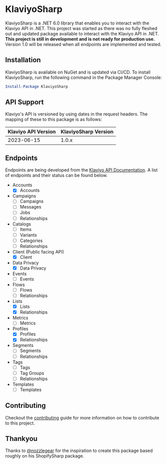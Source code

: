 # KlaviyoSharp

KlaviyoSharp is a .NET 6.0 library that enables you to interact with the Klaviyo API in .NET. This project was started as there was no fully fleshed out and updated package available to interact with the Klaviyo API in .NET. **This project is still in development and is not ready for production use.** Version 1.0 will be released when all endpoints are implemented and tested.

## Installation

KlaviyoSharp is available on NuGet and is updated via CI/CD. To install KlaviyoSharp, run the following command in the Package Manager Console:

```powershell
Install-Package KlaviyoSharp
```

## API Support

Klaviyo's API is versioned by using dates in the request headers. The mapping of these to this package is as follows:

| Klaviyo API Version | KlaviyoSharp Version |
| ------------------- | -------------------- |
| 2023-06-15          | 1.0.x                |

## Endpoints

Endpoints are being developed from the [Klaviyo API Documentation](https://developers.klaviyo.com/en/reference/api_overview). A list of endpoints and their status can be found below.

- Accounts
  - [x] Accounts
- Campaigns
  - [ ] Campaigns
  - [ ] Messages
  - [ ] Jobs
  - [ ] Relationships
- Catalogs
  - [ ] Items
  - [ ] Variants
  - [ ] Categories
  - [ ] Relationships
- Client (Public facing API)
  - [x] Client
- Data Privacy
  - [x] Data Privacy
- Events
  - [ ] Events
- Flows
  - [ ] Flows
  - [ ] Relationships
- Lists
  - [x] Lists
  - [x] Relationships
- Metrics
  - [ ] Metrics
- Profiles
  - [x] Profiles
  - [x] Relationships
- Segments
  - [ ] Segments
  - [ ] Relationships
- Tags
  - [ ] Tags
  - [ ] Tag Groups
  - [ ] Relationships
- Templates
  - [ ] Templates

## Contributing

Checkout the [contributing](CONTRIBUTING.md) guide for more information on how to contribute to this project.

## Thankyou

Thanks to [@nozzlegear](https://github.com/nozzlegear) for the inspiration to create this package based roughly on his ShopifySharp package.
